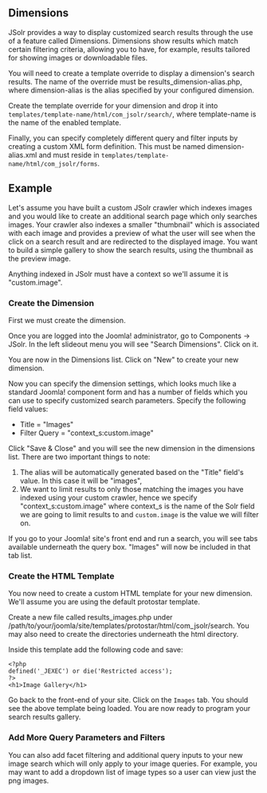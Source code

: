 ## Dimensions

JSolr provides a way to display customized search results through the use of a feature called Dimensions. Dimensions show results which match certain filtering criteria, allowing you to have, for example, results tailored for showing images or downloadable files.

You will need to create a template override to display a dimension's search results. The name of the override must be results\_dimension-alias.php, where dimension-alias is the alias specified by your configured dimension.

Create the template override for your dimension and drop it into `templates/template-name/html/com_jsolr/search/`, where template-name is the name of the enabled template.

Finally, you can specify completely different query and filter inputs by creating a custom XML form definition. This must be named dimension-alias.xml and must reside in `templates/template-name/html/com_jsolr/forms`.

## Example

Let's assume you have built a custom JSolr crawler which indexes images and you would like to create an additional search page which only searches images. Your crawler also indexes a smaller "thumbnail" which is associated with each image and provides a preview of what the user will see when the click on a search result and are redirected to the displayed image. You want to build a simple gallery to show the search results, using the thumbnail as the preview image.

Anything indexed in JSolr must have a context so we'll assume it is "custom.image".

### Create the Dimension

First we must create the dimension.

Once you are logged into the Joomla! administrator, go to Components -&gt; JSolr. In the left slideout menu you will see "Search Dimensions". Click on it.

You are now in the Dimensions list. Click on "New" to create your new dimension.

Now you can specify the dimension settings, which looks much like a standard Joomla! component form and has a number of fields which you can use to specify customized search parameters. Specify the following field values:

* Title = "Images"
* Filter Query = "context\_s:custom.image"

Click "Save & Close" and you will see the new dimension in the dimensions list.
There are two important things to note:

1. The alias will be automatically generated based on the "Title" field's value. In this case it will be "images",
2. We want to limit results to only those matching the images you have indexed using your custom crawler, hence we specify "context\_s:custom.image" where context\_s is the name of the Solr field we are going to limit results to and `custom.image` is the value we will filter on.


If you go to your Joomla! site's front end and run a search, you will see tabs available underneath the query box. "Images" will now be included in that tab list.

### Create the HTML Template

You now need to create a custom HTML template for your new dimension. We'll assume you are using the default protostar template.

Create a new file called results\_images.php under /path/to/your/joomla/site/templates/protostar/html/com\_jsolr/search. You may also need to create the directories underneath the html directory.

Inside this template add the following code and save:

```
<?php
defined('_JEXEC') or die('Restricted access');
?>
<h1>Image Gallery</h1>
```

Go back to the front-end of your site. Click on the `Images` tab. You should see the above template being loaded. You are now ready to program your search results gallery.

### Add More Query Parameters and Filters

You can also add facet filtering and additional query inputs to your new image search which will only apply to your image queries. For example, you may want to add a dropdown list of image types so a user can view just the png images.



